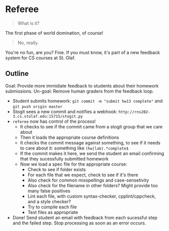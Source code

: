 # Referee

> What is it?

The first phase of world domination, of course!

> No, really.

You're no fun, are you? Fine. If you must know, it's part of a new feedback system for CS courses at St. Olaf.

## Outline

Goal: Provide more immidiate feedback to students about their homework submissions.
Un-goal: Remove human graders from the feedback loop.

- Student submits homework: `git commit -m "submit hw13 complete"` and `git push origin master`
- Stogit sees a new commit and notifies a webhook: `http://rns202-3.cs.stolaf.edu:15715/stogit.py`
- `referee` now has control of the process!
  - It checks to see if the commit came from a stogit group that we care about
  - Then it loads the appropriate course definitions
  - It checks the commit message against something, to see if it needs to care about it: something like `(hw|lab).*complete$`
  - If the commit makes it here, we send the student an email confirming that they sucessfully submitted homework
  - Now we load a spec file for the appropriate course:
    - Check to see if folder exists
    - For each file that we expect, check to see if it's there
    - Also check for common misspellings and case-sensetivity
    - Also check for the filename in other folders? Might provide too many false positives
    - Lint each file, with custom syntax-checker, cpplint/cppcheck, and a style checker?
    - Try to compile each file
    - Test files as appropriate
- Done! Send student an email with feedback from each sucessful step and the failed step. Stop processing as soon as an error occurs.

